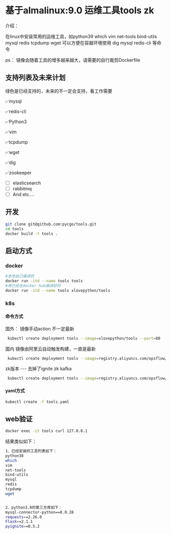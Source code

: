 # 基于almalinux:9.0   运维工具tools  zk

介绍：

在linux中安装常用的运维工具，如python39 which vim net-tools bind-utils mysql redis tcpdump wget
可以方便在容器环境使用 dig mysql redis-cli 等命令

ps：
   镜像会随着工具的增多越来越大，请需要的自行裁剪Dockerfile


## 支持列表及未来计划
   绿色是已经支持的，未来的不一定会支持，看工作需要

✅mysql

✅redis-cli

✅Python3

✅vim

✅tcpdump

✅wget

✅dig

✅zookeeper


- [ ] elasticsearch
- [ ] rabbitmq
- [ ]  And etc....

## 开发

```bash
git clone git@github.com:pycgo/tools.git
cd tools
docker build -t tools .
```



## 启动方式

### docker

```bash
#本地自己编译的
docker run -itd --name tools tools
#用已经在docker hub编译好的
docker run -itd --name tools xlovepython/tools
```

### k8s

#### 命令方式

国外：
镜像手动action 不一定最新
```bash
 kubectl create deployment tools --image=xlovepython/tools --port=80
```

国内
镜像由阿里云自动触发构建，一直是最新
```bash
 kubectl create deployment tools --image=registry.aliyuncs.com/opsflow/ops:zk --port=80
```

zk版本
 --- 去掉了ignite zk kafka
```bash
 kubectl create deployment tools --image=registry.aliyuncs.com/opsflow/ops:zk --port=80
```

#### yaml方式

```bash
kubectl create -f tools.yaml
```
## web验证

```bash
docker exec -it tools curl 127.0.0.1
```

结果类似如下：

```bash
1、已经安装的工具列表如下：
python38
which
vim
net-tools
bind-utils
mysql
redis
tcpdump
wget


2、python3.8的第三方库如下：
mysql-connector-python==8.0.28
requests==2.26.0
Flask==2.1.1
pyignite==0.5.2
```
